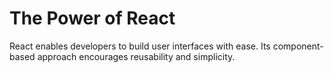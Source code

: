 # The Power of React

React enables developers to build user interfaces with ease. Its component-based approach encourages reusability and simplicity. 